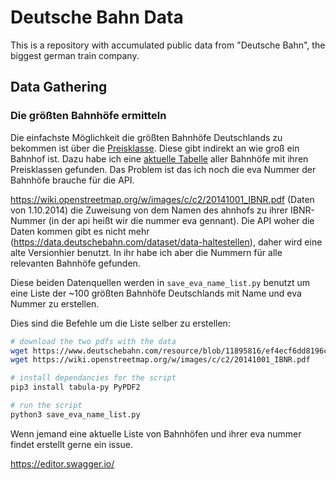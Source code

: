 # Deutsche Bahn Data

This is a repository with accumulated public data from "Deutsche Bahn", the biggest german train company.

## Data Gathering

### Die größten Bahnhöfe ermitteln

Die einfachste Möglichkeit die größten Bahnhöfe Deutschlands zu bekommen ist über die [Preisklasse](https://de.wikipedia.org/wiki/Preisklasse). Diese gibt indirekt an wie groß ein Bahnhof ist. Dazu habe ich eine [aktuelle Tabelle](https://www.deutschebahn.com/resource/blob/11895816/ef4ecf6dd8196c7db3ab45609d8a2034/Stationspreisliste-2024-data.pdf) aller Bahnhöfe mit ihren Preisklassen gefunden. Das Problem ist das ich noch die eva Nummer der Bahnhöfe brauche für die API.

https://wiki.openstreetmap.org/w/images/c/c2/20141001_IBNR.pdf (Daten von 1.10.2014) die Zuweisung von dem Namen des ahnhofs zu ihrer IBNR-Nummer (in der api heißt wir die nummer eva gennant). Die API woher die Daten kommen gibt es nicht mehr (https://data.deutschebahn.com/dataset/data-haltestellen), daher wird eine alte Versionhier benutzt. In ihr habe ich aber die Nummern für alle relevanten Bahnhöfe gefunden.

Diese beiden Datenquellen werden in `save_eva_name_list.py` benutzt um eine Liste der ~100 größten Bahnhöfe Deutschlands mit Name und eva Nummer zu erstellen.

Dies sind die Befehle um die Liste selber zu erstellen:

```bash
# download the two pdfs with the data
wget https://www.deutschebahn.com/resource/blob/11895816/ef4ecf6dd8196c7db3ab45609d8a2034/Stationspreisliste-2024-data.pdf
wget https://wiki.openstreetmap.org/w/images/c/c2/20141001_IBNR.pdf

# install dependancies for the script
pip3 install tabula-py PyPDF2

# run the script
python3 save_eva_name_list.py
```

Wenn jemand eine aktuelle Liste von Bahnhöfen und ihrer eva nummer findet erstellt gerne ein issue.



https://editor.swagger.io/